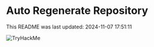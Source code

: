 # Auto Regenerate Repository

This README was last updated: 2024-11-07 17:51:11

 ![TryHackMe](https://tryhackme.com/badge/533634)